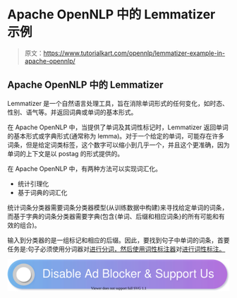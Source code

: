 # Apache OpenNLP 中的 Lemmatizer 示例

> 原文：<https://www.tutorialkart.com/opennlp/lemmatizer-example-in-apache-opennlp/>

## Apache OpenNLP 中的 Lemmatizer

Lemmatizer 是一个自然语言处理工具，旨在消除单词形式的任何变化，如时态、性别、语气等。并返回词典或单词的基本形式。

在 Apache OpenNLP 中，当提供了单词及其词性标记时，Lemmatizer 返回单词的基本形式或字典形式(通常称为 lemma)。对于一个给定的单词，可能存在许多词条，但是给定词类标签，这个数字可以缩小到几乎一个，并且这个更准确，因为单词的上下文是以 postag 的形式提供的。

在 Apache OpenNLP 中，有两种方法可以实现词汇化。

*   统计引理化
*   基于词典的词汇化

统计词条分类器需要词条分类器模型(从训练数据中构建)来寻找给定单词的词条，而基于字典的词条分类器需要字典(包含{单词、后缀和相应词条}的所有可能和有效的组合)。

输入到分类器的是一组标记和相应的后缀。因此，要找到句子中单词的词条，首要任务是:句子必须使用分词器对[进行分词，然后使用词性标注器](https://www.tutorialkart.com/opennlp/tokenizer-example-in-apache-opennlp/)对[进行词性标注。](https://www.tutorialkart.com/opennlp/pos-tagger-example-in-apache-opennlp/)

[![](img/925da31b32d6bc3827932f6c8afb11bb.png)](https://www.tutorialkart.com/)